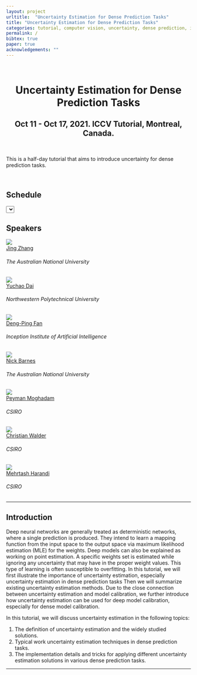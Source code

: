 ```yaml
---
layout: project
urltitle:  "Uncertainty Estimation for Dense Prediction Tasks"
title: "Uncertainty Estimation for Dense Prediction Tasks"
categories: tutorial, computer vision, uncertainty, dense prediction, iccv, 2021
permalink: /
bibtex: true
paper: true
acknowledgements: ""
---
```


<br />
<div class="row">
  <div class="col-xs-12">
    <center><h1>Uncertainty Estimation for Dense Prediction Tasks</h1></center>
    <center><h2>Oct 11 - Oct 17, 2021. ICCV Tutorial, Montreal, Canada.</h2></center>
  </div>
</div>

<br />

<div class="row">
    <div class="col-xs-12">
        <p>
	  This is a half-day tutorial that aims to introduce uncertainty for dense prediction tasks. 
        </p>
    </div>
</div>

<br />

<div class="row" id="schedule">
  <div class="col-md-4 col-xs-12">
    <h2>Schedule</h2>
  </div>
  <div class="col-md-8 col-xs-12">
      <select id="timezone-select" class="form-control"></select>
  </div>
</div>
<!-- <div class="row">
  <div class="col-xs-12">
    <table class="table table-striped" id="schedule-table">
    <tbody>
    <tr> <th scope="row" data-time="11:15">11:15 AM</th> <td>Opening Remarks</td></tr>
    <tr> <th scope="row" data-time="11:30">11:30 AM</th> <td>Talk 1: "Explaining Model Decisions and Fixing Them via Human Feedback" by Ramprasaath R. Selvaraju </td></tr>
    <tr> <th scope="row" data-time="12:15">12:15 PM</th> <td>Talk 2: "Characterizing Bias and Developing Trustworthy AI Models" by Sara Hooker</td></tr>
    <tr> <th scope="row" data-time="13:00">01:00 PM</th> <td>Break</td></tr>
    <tr> <th scope="row" data-time="13:30">01:30 PM</th> <td>Talk 3: "Interacting with Deep AI Models" by Bolei Zhou</td> </tr>
    <tr> <th scope="row" data-time="14:15">02:15 PM</th> <td>Talk 4: "Adversarially Robust Models as Visual Priors" by Aleksander Madry</td></tr>
    <tr> <th scope="row" data-time="15:00">03:00 PM</th> <td>Panel Discussion</td> </tr>
    <tr> <th scope="row" data-time="15:30">03:30 PM</th> <td>Closing Remark</td> </tr>
    </tbody>
    </table>
  </div>
</div> -->

<!-- <hr /> -->

<!-- Speakers -->
<div class="row" id="speakers">
  <div class="col-xs-12">
    <h2>Speakers</h2>
  </div>
</div>
<div class="row">
  <div class="col-xs-6 col-lg-3">
    <a href="http://jingzhang617.github.io/">
      <img class="people-pic" src="{{ "/static/img/people/jing_zhang.jpg" | prepend:site.baseurl }}">
    </a>
    <div class="people-name">
      <a href="http://jingzhang617.github.io/">Jing Zhang</a>
      <h6>The Australian National University</h6>
    </div>
  </div>
  <div class="col-xs-6 col-lg-3">
    <a href="https://sites.google.com/site/daiyuchao/">
      <img class="people-pic" src="{{ "/static/img/people/daiyuchao.jpg" | prepend:site.baseurl }}">
    </a>
    <div class="people-name">
      <a href="https://sites.google.com/site/daiyuchao/">Yuchao Dai</a>
      <h6>Northwestern Polytechnical University</h6>
    </div>
  </div>
	
  <div class="col-xs-6 col-lg-3">
    <a href="http://dpfan.net/">
      <img class="people-pic" src="{{ "/static/img/people/dengpingfan.jpg" | prepend:site.baseurl }}">
    </a>
    <div class="people-name">
      <a href="http://dpfan.net/">Deng-Ping Fan</a>
      <h6>Inception Institute of Artificial Intelligence</h6>
    </div>
  </div>
	
  <div class="col-xs-6 col-lg-3">
    <a href="http://users.cecs.anu.edu.au/~nmb/">
      <img class="people-pic" src="{{ "/static/img/people/nick.jpg" | prepend:site.baseurl }}">
    </a>
    <div class="people-name">
      <a href="http://users.cecs.anu.edu.au/~nmb/">Nick Barnes</a>
      <h6>The Australian National University</h6>
    </div>
  </div>
	
  <div class="col-xs-6 col-lg-3">
    <a href="https://people.csiro.au/m/p/peyman-moghadam/">
      <img class="people-pic" src="{{ "/static/img/people/peyman.jpg" | prepend:site.baseurl }}">
    </a>
    <div class="people-name">
      <a href="https://people.csiro.au/m/p/peyman-moghadam/">Peyman Moghadam</a>
      <h6>CSIRO</h6>
    </div>
  </div>
</div>

<div class="col-xs-6 col-lg-3">
    <a href="https://cecs.anu.edu.au/people/christian-walder/">
      <img class="people-pic" src="{{ "/static/img/people/walder.jpg" | prepend:site.baseurl }}">
    </a>
    <div class="people-name">
      <a href="https://cecs.anu.edu.au/people/christian-walder/">Christian Walder</a>
      <h6>CSIRO</h6>
    </div>
  </div>
</div>

<div class="col-xs-6 col-lg-3">
    <a href="https://www.monash.edu/engineering/mehrtashharandi/">
      <img class="people-pic" src="{{ "/static/img/people/mehrtash.jpg" | prepend:site.baseurl }}">
    </a>
    <div class="people-name">
      <a href="https://www.monash.edu/engineering/mehrtashharandi/">Mehrtash Harandi</a>
      <h6>CSIRO</h6>
    </div>
  </div>
</div>

<hr />

<!-- Organizers -->
<!-- <div class="row" id="organizers">
  <div class="col-xs-12">
    <h2>Organizers</h2>
  </div>
</div>
<div class="row">
  <div class="col-xs-6 col-lg-3">
    <a href="http://ramprs.github.io/">
      <img class="people-pic" src="{{ "/static/img/people/ram.jpg" | prepend:site.baseurl }}">
    </a>
    <div class="people-name">
      <a href="http://ramprs.github.io/">Ramprasaath R. Selvaraju</a>
      <h6>Salesforce Research</h6>
    </div>
  </div>
  <div class="col-xs-6 col-lg-3">
    <a href="http://bzhou.ie.cuhk.edu.hk/">
      <img class="people-pic" src="{{ "/static/img/people/bolei.jpg" | prepend:site.baseurl }}">
    </a>
    <div class="people-name">
      <a href="http://bzhou.ie.cuhk.edu.hk/">Bolei Zhou</a>
      <h6>Chinese University of Hong Kong</h6>
    </div>
  </div>
</div> -->

<!-- <hr /> -->
<!-- Intro -->
<div class="row" id="intro">
    <div class="col-xs-12">
        <h2>Introduction</h2>
        <p>Deep neural networks are generally treated as deterministic networks, where a single prediction is produced. They intend to learn a mapping function from the input space to the output space via maximum likelihood estimation (MLE) for the weights. Deep models can also be explained as working on point estimation. A specific weights set is estimated while ignoring any uncertainty that may have in the proper weight values. This type of learning is often susceptible to overfitting. In this tutorial, we will first illustrate the importance of uncertainty estimation, especially uncertainty estimation in dense prediction tasks Then we will summarize existing uncertainty estimation methods. Due to the close connection between uncertainty estimation and model calibration, we further introduce how uncertainty estimation can be used for deep model calibration, especially for dense model calibration.

In this tutorial, we will discuss uncertainty estimation in the following topics:
1. The definition of uncertainty estimation and the widely studied solutions.
2. Typical work uncertainty estimation techniques in dense prediction tasks.
3. The implementation details and tricks for applying different uncertainty estimation solutions in various dense prediction tasks.
        </p>
    </div>
</div>

<hr />

<!-- Speaker Relevance -->
<!-- <div class="row" id="speaker">
    <div class="col-xs-12">
        <h2>Speaker Relevance</h2>
        <p>The tutorial lectures will be given by several well-known researchers specialized in computer vision and the topic relevant to explainability, fairness, generalization, robustness of visual models. 
For example, Dr. Selvaraju has done work on generating visual explanations for decisions emanating from any deep network-- in order to debug and diagnose network errors, enable knowledge transfer between humans and AI, and correct unwanted biases that may be learned by a network during training. Prof. Zhou has done several works on the visualization and interpretation of the semantic units of deep neural networks for both discriminative and generative models. Prof. Madry has done much work on identifying biases learned by deep models, introduced several benchmarks to evaluate the robustness of vision models, and adversarial machine learning.
Sara Hooker has done work on benchmarking interpretability techniques and understanding the biases introduced during network compression in order to build fair and trustworthy AI systems. </p>
        
<p>We believe that this tutorial will give the vision community not only an educational crash course on explainable, robust and trustworthy AI, but also inspire deeper thinking about the visual models we are training. </p>
    </div>
</div> -->


